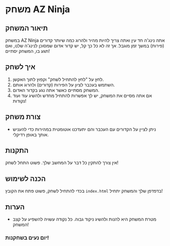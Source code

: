 # משחק AZ Ninja

## תיאור המשחק

במשחק AZ Ninja אתה נינג'ה חד עין ואתה צריך להיות מהיר ולהרוג כמה שיותר קדורים (פירות) במשך זמן מוגבל. אך זה לא כל כך קל, יש קדור אדום שמסוכן לנינג'ה שלנו, ואם תגע בו, המשחק יסתיים!

## איך לשחק

1. לחץ על "לחץ להתחיל לשחק" וקפוץ לתוך האקשן.
2. השתמש בעכבר לציון על הפירות (קדורים) ולהרוג אותם.
3. המשחק מסתיים כאשר אתה נגע בקדור האדום.
4. אם אתה מסיים את המשחק, יש לך אפשרות להתחיל מחדש ולהשיג עוד ועוד נקודות!

## צורת משחק

- ניתן לציין על הקדורים עם העכבר והם יתעדכנו אוטומטית במהירות כדי להעניש אותך באופן רדיקלי.

## התקנות

אין צורך להתקין כל דבר על המחשב שלך. פשוט התחל לשחק!

## הכנה לשימוש

בכדי להתחיל לשחק, פשוט פתח את הקובץ `index.html` בדפדפן שלך והמשחק יתחיל!

## הערות

- מטרת המשחק היא להנות ולהשיג ניקוד גבוה. כל נקודה עשויה להשפיע על קצב המשחק!

### יום נעים בשחקנות!
